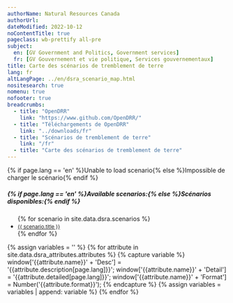 ```yaml
---
authorName: Natural Resources Canada
authorUrl:
dateModified: 2022-10-12
noContentTitle: true
pageclass: wb-prettify all-pre
subject:
  en: [GV Government and Politics, Government services]
  fr: [GV Gouvernement et vie politique, Services gouvernementaux]
title: Carte des scénarios de tremblement de terre
lang: fr
altLangPage: ../en/dsra_scenario_map.html
nositesearch: true
nomenu: true
nofooter: true
breadcrumbs:
  - title: "OpenDRR"
    link: "https://www.github.com/OpenDRR/"
  - title: "Téléchargements de OpenDRR"
    link: "../downloads/fr"
  - title: "Scénarios de tremblement de terre"
    link: "/fr"
  - title: "Carte des scénarios de tremblement de terre"
---
```

<!-- Load Leaflet from CDN -->
<link rel="stylesheet" href="https://unpkg.com/leaflet@1.7.1/dist/leaflet.css"
integrity="sha512-xodZBNTC5n17Xt2atTPuE1HxjVMSvLVW9ocqUKLsCC5CXdbqCmblAshOMAS6/keqq/sMZMZ19scR4PsZChSR7A=="
crossorigin=""/>

<script src="https://unpkg.com/leaflet@1.7.1/dist/leaflet.js"
integrity="sha512-XQoYMqMTK8LvdxXYG3nZ448hOEQiglfqkJs1NOQV44cWnUrBc8PkAOcXy20w0vlaXaVUearIOBhiXZ5V3ynxwA=="
crossorigin=""></script>

<!-- Load Esri Leaflet from CDN -->
<script src="https://unpkg.com/esri-leaflet@3.0.2/dist/esri-leaflet.js"
integrity="sha512-myckXhaJsP7Q7MZva03Tfme/MSF5a6HC2xryjAM4FxPLHGqlh5VALCbywHnzs2uPoF/4G/QVXyYDDSkp5nPfig=="
crossorigin=""></script>

<!-- Load Esri Leaflet Renderers plugin to use feature service symbology -->
<script src="https://unpkg.com/esri-leaflet-renderers@2.1.2" crossorigin=""></script>

<script src='https://api.mapbox.com/mapbox.js/plugins/leaflet-fullscreen/v1.0.1/Leaflet.fullscreen.min.js'></script>
<link href='https://api.mapbox.com/mapbox.js/plugins/leaflet-fullscreen/v1.0.1/leaflet.fullscreen.css' rel='stylesheet'/>
<script src="https://unpkg.com/leaflet.vectorgrid@latest/dist/Leaflet.VectorGrid.bundled.js"></script>

<script src="https://code.jquery.com/jquery-3.6.0.min.js" integrity="sha256-/xUj+3OJU5yExlq6GSYGSHk7tPXikynS7ogEvDej/m4=" crossorigin="anonymous"></script>

<link href='../assets/css/app.css' rel='stylesheet'/>

<div id="map"></div>
<div id="sidebar"></div>

<div id="alert">{% if page.lang == 'en' %}Unable to load scenario{% else %}Impossible de charger le scénario{% endif %}</div>
<div id="scenarios">
  <h5>{% if page.lang == 'en' %}Available scenarios:{% else %}Scénarios disponibles:{% endif %}</h5>
  <ul>
    {% for scenario in site.data.dsra.scenarios %}
      <li><a href="{{ context.environments.first["page"]["url"] }}?scenario={{scenario.name}}"><small>{{ scenario.title }}</small></a></li>
    {% endfor %}
  </ul>
</div>

{% assign variables = '' %}
{% for attribute in site.data.dsra_attributes.attributes %}
  {% capture variable %}
  window['{{attribute.name}}' + 'Desc'] = '{{attribute.description[page.lang]}}';
  window['{{attribute.name}}' + 'Detail'] = '{{attribute.detailed[page.lang]}}';
  window['{{attribute.name}}' + 'Format'] = Number('{{attribute.format}}');
  {% endcapture %}
  {% assign variables = variables | append: variable %}
{% endfor %}

<script>

  {{ variables }}

  var map = L.map( 'map', {
      fullscreenControl: true,
      crs: L.CRS.EPSG4326,
      center: [ 57, -100 ],
      maxZoom: 13,
      minZoom: 6,
      zoom: 6}),
      bounds, // Bounds for the tileset, set according to scenario
      legend = L.control( { position: 'bottomright' } ),
      params = new URLSearchParams( window.location.search ), // Get query paramaters
      baseUrl = "https://riskprofiler.ca/dsra_",
      shakeBaseUrl = "https://geo-api.stage.riskprofiler.ca/collections/opendrr_dsra_",
      eqScenario = params.get( 'scenario' ), // Scenario name
      shakemapProp = 'sH_PGA_max', // Property for shakemap popup
      scenarioProp = 'sCt_Res90_b0', // Property for popup and feature colour
      shakeCurrent = true,
      epicenter,
      selection = 0; // Id of a selected feature
    

  L.tileLayer( 'https://osm-{s}.gs.mil/tiles/default_pc/{z}/{x}/{y}.png', {
      subdomains: '1234',
      attribution: '&copy; <a href="http://osm.org/copyright">OpenStreetMap</a> contributors',
      detectRetina: true
	}).addTo( map );


  if ( eqScenario ) {

    $( "#scenarios" ).hide(); // Hide list of available scenarios

    lcScenario = eqScenario.toLowerCase();
    setBounds();

    var vectorTileOptions = {
      rendererFactory: L.canvas.tile,
      interactive: true,
      getFeatureId: function( feature ) {
        return feature.properties[ "Sauid" ];
      },
      bounds: bounds,
      vectorTileLayerStyles: setTileLayerStyles()
    }

    function shakeTileOptions( z ) {
      return {
      rendererFactory: L.canvas.tile,
      interactive: true,
      getFeatureId: function( feature ) {
        return feature.properties[ "gridid_5" ];
      },
      bounds: bounds,
      vectorTileLayerStyles: setShakeLayerStyles( z )
      }
    }

    // Turn scenario name into a title
    end = eqScenario.split( '_' )[ 1 ];
    title = '';
    for ( let char of end ) {
      // Add space before uppercase letters
      if ( char == char.toUpperCase() ) {
        title += ' ' + char;
      }
      // Leave lowercase as is
      else {
        title += char;
      }
    }
    const mag = eqScenario[ 3 ] + '.' + eqScenario[ 5 ],
          full_name = title + ' - Magnitude ' + mag;
    // Replace generic title with scenario name
    $( '#wb-cont' ).html( full_name );

    var vectorUrl = baseUrl + lcScenario + "_indicators_s/EPSG_4326/{z}/{x}/{y}.pbf",
        shakemapUrl1 = baseUrl + lcScenario + "_shakemap_hexbin_1km/EPSG_4326/{z}/{x}/{y}.pbf",
        shakemapUrl5 = baseUrl + lcScenario + "_shakemap_hexbin_5km/EPSG_4326/{z}/{x}/{y}.pbf";

    var sauidLayer = L.vectorGrid.protobuf( vectorUrl, vectorTileOptions )
        .on( 'add', function () {
        shakeCurrent = false;
        map.removeLayer( shakeLayer5km );
        map.removeLayer( shakeLayer1km );
        // Add loading modal
        $( '#map' ).before( '<div id="modal"></div>' );
      }).on( 'load', function () {
        // Remove loading modal
        $( '#modal' ).remove();
        epicenter.bringToFront();
      });

    var shakeLayer1km = L.vectorGrid.protobuf( shakemapUrl1, shakeTileOptions( 1 ) )
        .on( 'add', function () {
        shakeCurrent = true;
        // Add loading modal
        $( '#map' ).before( '<div id="modal"></div>' );
      }).on( 'load', function () {
        // Remove loading modal
        $( '#modal' ).remove();
        epicenter.bringToFront();
      }).on( 'click', function ( e ) {
    	  L.popup().setContent( "<strong>{% if page.lang == 'en' %}PGA: {% else %}AMS: {% endif %}</strong>" + e.layer.properties.sH_PGA_max.toLocaleString( undefined, { maximumFractionDigits: 2 }) )
          .setLatLng( e.latlng )
          .openOn( map );
      });

    var shakeLayer5km = L.vectorGrid.protobuf( shakemapUrl5, shakeTileOptions( 5 ) )
        .on( 'add', function () {
        shakeCurrent = true;
        // Add loading modal
        $( '#map' ).before( '<div id="modal"></div>' );
      }).on( 'load', function () {
        // Remove loading modal
        $( '#modal' ).remove();
        epicenter.bringToFront();
      }).on( 'click', function ( e ) {
    	  L.popup().setContent( "<strong>{% if page.lang == 'en' %}PGA: {% else %}AMS: {% endif %}</strong>" + e.layer.properties.sH_PGA_max.toLocaleString( undefined, { maximumFractionDigits: 2 }) )
          .setLatLng( e.latlng )
          .openOn( map );
      });

    var overlays = {
      {% if page.lang == 'en' %}'ShakeMap (5km grid)'{% else %}'ShakeMap (5km grille)'{% endif %}: shakeLayer5km,
      {% if page.lang == 'en' %}'ShakeMap (1km grid)'{% else %}'ShakeMap (1km grille)'{% endif %}: shakeLayer1km,
      {% if page.lang == 'en' %}'Features'{% else %}'Caractéristiques'{% endif %}: sauidLayer,
    };

    // Add shakemap, legend and layer toggle to map
    shakeLayer5km.addTo( map );
    buildLegend();
    L.control.layers( overlays, null, { collapsed: false } ).addTo( map );

    map.on( 'fullscreenchange', function () {
      map.invalidateSize();
    }).on( 'zoomend dragend', function ( e ) {
      map.closePopup();
      // Reset layers if zoomed in or zooming out to new feature
      var zoom = e.target.getZoom();
      map.removeLayer( shakeLayer5km );
      map.removeLayer( shakeLayer1km );
      if ( shakeCurrent ) {
        if ( zoom < 10 ) {
          shakeLayer5km.addTo( map );
        }
        else {
          shakeLayer1km.addTo( map );
        }
      }
    }).on( 'baselayerchange', function () {
      $( '#sidebar' ).html( '' );
      map.closePopup();
      // If we have a selected feature reset the style
      if ( selection != 0 ) {
        sauidLayer.resetFeatureStyle( selection );
      }

      // Remove old legend and add new legend
      map.removeControl( legend );
      buildLegend();
    });

    sauidLayer.on( 'click', function ( e ) {
      // If we have a selected feature reset the style
      if ( selection != 0 ) {
        sauidLayer.resetFeatureStyle( selection );
      }

      // Set the selected feature id
      selection = e.layer.properties[ 'Sauid' ];

      // Set the selected feature style
      setTimeout( function () {
        sauidLayer.setFeatureStyle( selection, selectedStyle(), 100 );
      });

      // Add a popup with desired property
      L.popup().setContent( "<strong>{% if page.lang == 'en' %}Residents affected after 90 days: {% else %}Résidents relogés après 90 jours: {% endif %}</strong>" + e.layer.properties.sCt_Res90_b0.toString() )
          .setLatLng( e.latlng )
          .openOn( map );

      let props = e.layer.properties,
        string = '<table class="table table-striped table-responsive"><tr>',
        counter = 1; // Counts number of cells in table row

      for ( const key in props ) {

        mod_key = key; // Key with _b0, _r1, _le ending must be modified
        mod = '';

        if ( key.slice( -3 ) === '_b0' ) {
          mod_key = key.slice( 0, -3 );
          mod = {% if page.lang == 'en' %}' (Baseline)'{% else %}' (référence)'{% endif %};
        }
        else if ( key.slice( -3 ) === '_r1' ) {
          mod_key = key.slice( 0, -3 );
          mod = {% if page.lang == 'en' %}' (Retrofit)'{% else %}' (rénovation)'{% endif %};
        }
        else if ( key.slice( -3 ) === '_le' ) {
          mod_key = key.slice( 0, -3 );
          mod = {% if page.lang == 'en' %}' (Seismic Upgrade)'{% else %}' (amélioration sismique)'{% endif %};
        }

        var desc = window[ mod_key + 'Desc' ],
            detail = window[ mod_key + 'Detail' ],
            format = window[ mod_key + 'Format' ],
            value = props[ key ];

        // Format values with set formatting
        if ( format && value ) {
          if ( format === 444 ) {
            value = value.toLocaleString( undefined, {style:'currency', currency:'USD'});
          }
          else if ( format === 111 ) {
            value = value.toLocaleString( undefined, { maximumFractionDigits: 0 })
          }
          else if ( format === 555 ) {
            value *= 100
            value = value.toLocaleString( undefined, { maximumFractionDigits: 2 });
            value += '%';
          }
          else if ( format < 0 ) {
            mult = Math.abs(format);
            rounded = Math.round( value / ( 10 ** mult )) * 10 ** mult;
            value = rounded.toLocaleString( undefined);
          }
          else if ( format > 0 ) {
            value = value.toLocaleString( undefined, { maximumFractionDigits: format });
          }

          string +=
          '<td class="attr"><div class="prop" title="' + detail + '">' + desc + mod + '</div><div class="val">' + value + '</div></td>';
        }
        // Leaflet info not displayed
        else if ( key === 'OBJECTID' || key === 'SHAPE_Length' || key === 'SHAPE_Area' || key === 'geom_poly' || key === 'geom' ) {
        }
        // For properties with descriptions but null values
        else if ( desc ) {
          string +=
            '<td class="attr"><div class="prop" title="' + detail + '">' + desc + mod + '</div><div class="val">' + value + '</div></td>';
        }
        // Properties with no descriptions
        else {
          string +=
            '<td class="attr"><div class="prop">' + key + '</div><div class="val">' + value + '</div></td>';
        }

        // Start new row after 3 entries
        if ( counter % 3 === 0 ) {
          string += '</tr><tr>';
        }
        counter++;
      }

      string += '</tr></table>';

      // Add table to sidebar div
      $( '#sidebar' ).html( '<h3>{% if page.lang == 'en' %}Properties of Selected Feature{% else %}Propriétés de la caractéristique sélectionnée{% endif %}</h3>' + string );

    });
  }
  else {
    $( '#alert' ).show();
  }


  function getColor( d ) {
    return d > 300 ? '#ff3b00' :
           d > 100 ? '#ff6500' :
           d > 50  ? '#ff9000' :
           d > 10  ? '#ffba00' :
                     '#fff176';
  }

  function shakeColor( d ) {
    return d > 50  ? '#e81f27' :
           d > 25  ? '#f55029' :
           d > 10  ? '#fc8b40' :
           d > 5   ? '#fdb24c' :
           d > 1.5 ? '#ffd976' :
                     '#ffee9f';
  }

  function buildLegend () {

    legend.onAdd = function ( map ) {

      var div = L.DomUtil.create('div', 'info legend');

      if ( !shakeCurrent ) {

        var grades = [0, 10, 50, 100, 300],
            label = {% if page.lang == 'en' %}' Residents Affected'{% else %}' Résidents relogés'{% endif %};

        div.innerHTML = "<div style=\"padding: 3px;\"><b>{% if page.lang == 'en' %}Residents affected after 90 days{% else %}Résidents relogés après 90 jours{% endif %}</b></div>";

        // Loop through our density intervals and generate a label with a colored square for each interval
        for (var i = 0; i < grades.length; i++ ) {
          div.innerHTML +=
            '<div><i style="background:' + getColor(grades[i] + 1) + '"></i> ' + grades[i] + ( grades[i + 1] ? ' &ndash; ' + grades[i + 1] + label + '<br>' : '+' + label) + '</div>';
        }

        div.innerHTML +=
            '<br><div>🔴 <b>{% if page.lang == 'en' %}Epicenter{% else %}Épicentre{% endif %}</b></div>';
      }

      else {

        var grades = [0, 1.5, 5, 10, 25, 50],
            label = ' %g';

        div.innerHTML = "<div style=\"padding: 3px;\"><b>{% if page.lang == 'en' %}Peak Ground Acceleration{% else %}Accélération maximale du sol{% endif %}</b></div>";

        // Loop through our density intervals and generate a label with a colored square for each interval
        for (var i = 0; i < grades.length; i++ ) {
          div.innerHTML +=
            '<div><i style="background:' + shakeColor(grades[i] + 0.01) + '"></i> ' + grades[i] + ( grades[i + 1] ? ' &ndash; ' + grades[i + 1] + label + '<br>' : '+' + label) + '</div>';
        }

        div.innerHTML +=
            '<br><div>🔴 <b>{% if page.lang == 'en' %}Epicenter{% else %}Épicentre{% endif %}</b></div>';
      }

      return div;
    };

    legend.addTo( map );
  }

  function shakeStyle( properties ) {
    return {
      fillColor: shakeColor( properties[ shakemapProp ] * 100 ),
      weight: 0.1,
      fillOpacity: 0.8,
      color: shakeColor( properties[ shakemapProp ] * 100 ),
      opacity: 0.8,
      fill: true
    };
  }

  function tileStyle( properties ) {
    return {
      weight: 0.2,
      color: "#666666",
      fillColor: getColor( properties[ scenarioProp ] ),
      fillOpacity: 0.6,
      fill: true
    }
  }

  function selectedStyle() {
    return {
      fill: true,
      fillColor: 'blue',
      color: 'black',
      weight: 1,
      fillOpacity: 0.5
    };
  }

  function circleStyle() {
    return {
      radius: 6,
      fillColor: 'red',
      color: 'white',
      weight: 1,
      opacity: 1,
      fillOpacity: 1
    };
  }

  function setBounds() {

    if ( lcScenario == "acm7p0_georgiastraitfault" ) {
      southWest = L.latLng( 48.30891568684188, -129.0949439967106 );
      northEast = L.latLng( 53.53110877480622, -117.3589501128889 );
      bounds = L.latLngBounds( southWest, northEast );
      epicenter = L.circleMarker( [ 49.243365, -123.62296 ], circleStyle() ).addTo( map );
      map.setView(new L.LatLng( 49.243365, -123.62296 ), 7);
    }
    else if ( lcScenario == "acm7p3_leechriverfullfault" ) {
      southWest = L.latLng( 48.30891568624434, -129.0949439967106 );
      northEast = L.latLng( 53.30903267135562, -117.4908738038378 );
      bounds = L.latLngBounds( southWest, northEast );
      epicenter = L.circleMarker( [ 48.407017, -123.412134 ], circleStyle() ).addTo( map );
      map.setView(new L.LatLng( 48.407017, -123.412134 ), 7);
    }
    else if ( lcScenario == "sim9p0_cascadiainterfacebestfault" ) {
      southWest = L.latLng( 48.30891568684188, -139.0522010412872 );
      northEast = L.latLng( 60.00006153221153, -114.05375826483 );
      bounds = L.latLngBounds( southWest, northEast );
      epicenter = L.circleMarker( [ 48.251246, -125.215269 ], circleStyle() ).addTo( map );
      map.setView(new L.LatLng( 48.251246, -125.215269 ), 7);
    }
    else if ( lcScenario == "scm7p5_valdesbois" ) {
      southWest = L.latLng( 42.47260780141163, -86.54942531485392 );
      northEast = L.latLng( 55.00064603767294, -67.44787497495167 );
      bounds = L.latLngBounds( southWest, northEast );
      epicenter = L.circleMarker( [ 45.905377, -75.494669 ], circleStyle() ).addTo( map );
      map.setView(new L.LatLng( 45.905377, -75.494669 ), 7);
    }
    else if ( lcScenario == "idm7p1_sidney" ) {
      southWest = L.latLng( 48.30891568684188, -129.0949439967106 );
      northEast = L.latLng( 53.30903267135562, -117.3589501128889 );
      bounds = L.latLngBounds( southWest, northEast );
      epicenter = L.circleMarker( [ 48.618961, -123.299385 ], circleStyle() ).addTo( map );
      map.setView(new L.LatLng( 48.618961, -123.299385 ), 7);
    }
    else if ( lcScenario == "acm4p9_capilano5" ) {
      southWest = L.latLng( 48.30891568684188, -129.0949439967106 );
      northEast = L.latLng( 53.53110877480622, -117.3589501128889 );
      bounds = L.latLngBounds( southWest, northEast );
      epicenter = L.circleMarker( [ 49.280, -123.340 ], circleStyle() ).addTo( map );
      map.setView(new L.LatLng( 49.280, -123.340 ), 7);
    }
    else if ( lcScenario == "acm7p4_burwashlanding" ) {
      southWest = L.latLng( 60.00000000710405, -141.0180731580253 );
      northEast = L.latLng( 69.64745530351352, -123.7893248352215 );
      bounds = L.latLngBounds( southWest, northEast );
      epicenter = L.circleMarker( [ 61.200 , -138.780 ], circleStyle() ).addTo( map );
      map.setView(new L.LatLng( 61.200 , -138.780 ), 7);
    }
    else if ( lcScenario == "acm5p3_duncan" ) {
      southWest = L.latLng( 48.30891568684188, -129.0949439967106 );
      northEast = L.latLng( 53.30903267135562, -118.0460229197708 );
      bounds = L.latLngBounds( southWest, northEast );
      epicenter = L.circleMarker( [ 48.640 , -123.740 ], circleStyle() ).addTo( map );
      map.setView(new L.LatLng( 48.640 , -123.740 ), 7);
    }
    else if ( lcScenario == "scm5p0_montreal" ) {
      southWest = L.latLng( 42.53884243059241, -86.54942531485392 );
      northEast = L.latLng( 55.00064603767294, -65.94908207524423 );
      bounds = L.latLngBounds( southWest, northEast );
      epicenter = L.circleMarker( [ 45.500 , -73.600 ], circleStyle() ).addTo( map );
      map.setView(new L.LatLng( 45.500 , -73.600 ), 7);
    }
    else if ( lcScenario == "scm5p5_ottawa" ) {
      southWest = L.latLng( 42.06164244999297, -86.54942531485392 );
      northEast = L.latLng( 55.00064603767294, -68.38243594858385 );
      bounds = L.latLngBounds( southWest, northEast );
      epicenter = L.circleMarker( [ 45.500 , -76.060 ], circleStyle() ).addTo( map );
      map.setView(new L.LatLng( 45.500 , -76.060 ), 7);
    }
  }

  function setTileLayerStyles() {

    if ( lcScenario == "acm7p0_georgiastraitfault" ) {
      return {
        dsra_acm7p0_georgiastraitfault_indicators_s: function ( properties ) {
          return tileStyle( properties );
        }
      }
    }
    else if ( lcScenario == "acm7p3_leechriverfullfault" ) {
      return {
        dsra_acm7p3_leechriverfullfault_indicators_s: function ( properties ) {
          return tileStyle( properties );
        }
      }
    }
    else if ( lcScenario == "sim9p0_cascadiainterfacebestfault" ) {
      return {
        dsra_sim9p0_cascadiainterfacebestfault_indicators_s: function ( properties ) {
          return tileStyle( properties );
        }
      }
    }
    else if ( lcScenario == "scm7p5_valdesbois" ) {
      return {
        dsra_scm7p5_valdesbois_indicators_s: function ( properties ) {
          return tileStyle( properties );
        }
      }
    }
    else if ( lcScenario == "idm7p1_sidney" ) {
      return {
        dsra_idm7p1_sidney_indicators_s: function ( properties ) {
          return tileStyle( properties );
        }
      }
    }
    else if ( lcScenario == "acm4p9_capilano5" ) {
      return {
        dsra_acm4p9_capilano5_indicators_s: function ( properties ) {
          return tileStyle( properties );
        }
      }
    }
    else if ( lcScenario == "acm7p4_burwashlanding" ) {
      return {
        dsra_acm7p4_burwashlanding_indicators_s: function ( properties ) {
          return tileStyle( properties );
        }
      }
    }
    else if ( lcScenario == "acm5p3_duncan" ) {
      return {
        dsra_acm5p3_duncan_indicators_s: function ( properties ) {
          return tileStyle( properties );
        }
      }
    }
    else if ( lcScenario == "scm5p0_montreal" ) {
      return {
        dsra_scm5p0_montreal_indicators_s: function ( properties ) {
          return tileStyle( properties );
        }
      }
    }
    else if ( lcScenario == "scm5p5_ottawa" ) {
      return {
        dsra_scm5p5_ottawa_indicators_s: function ( properties ) {
          return tileStyle( properties );
        }
      }
    }
  }

  function setShakeLayerStyles( z ) {

    if ( lcScenario == "acm7p0_georgiastraitfault" ) {
      if ( z == 1 ) {
        return {
          dsra_acm7p0_georgiastraitfault_shakemap_hexbin_1km: function ( properties ) {
            return shakeStyle( properties );
          }
        }
      }
      else {
        return {
          dsra_acm7p0_georgiastraitfault_shakemap_hexbin_5km: function ( properties ) {
            return shakeStyle( properties );
          }
        }
      }
    }
    else if ( lcScenario == "acm7p3_leechriverfullfault" ) {
      if ( z == 1 ) {
        return {
          dsra_acm7p3_leechriverfullfault_shakemap_hexbin_1km: function ( properties ) {
            return shakeStyle( properties );
          }
        }
      }
      else {
        return {
          dsra_acm7p3_leechriverfullfault_shakemap_hexbin_5km: function ( properties ) {
            return shakeStyle( properties );
          }
        }
      }
    }
    else if ( lcScenario == "sim9p0_cascadiainterfacebestfault" ) {
      if ( z == 1 ) {
        return {
          dsra_sim9p0_cascadiainterfacebestfault_shakemap_hexbin_1km: function ( properties ) {
            return shakeStyle( properties );
          }
        }
      }
      else {
        return {
          dsra_sim9p0_cascadiainterfacebestfault_shakemap_hexbin_5km: function ( properties ) {
            return shakeStyle( properties );
          }
        }
      }
    }
    else if ( lcScenario == "scm7p5_valdesbois" ) {
      if ( z == 1 ) {
        return {
          dsra_scm7p5_valdesbois_shakemap_hexbin_1km: function ( properties ) {
            return shakeStyle( properties );
          }
        }
      }
      else {
        return {
          dsra_scm7p5_valdesbois_shakemap_hexbin_5km: function ( properties ) {
            return shakeStyle( properties );
          }
        }
      }
    }
    else if ( lcScenario == "idm7p1_sidney" ) {
      if ( z == 1 ) {
        return {
          dsra_idm7p1_sidney_shakemap_hexbin_1km: function ( properties ) {
            return shakeStyle( properties );
          }
        }
      }
      else {
        return {
          dsra_idm7p1_sidney_shakemap_hexbin_5km: function ( properties ) {
            return shakeStyle( properties );
          }
        }
      }
    }
    else if ( lcScenario == "acm4p9_capilano5" ) {
      if ( z == 1 ) {
        return {
          dsra_acm4p9_capilano5_shakemap_hexbin_1km: function ( properties ) {
            return shakeStyle( properties );
          }
        }
      }
      else {
        return {
          dsra_acm4p9_capilano5_shakemap_hexbin_5km: function ( properties ) {
            return shakeStyle( properties );
          }
        }
      }
    }
    else if ( lcScenario == "acm7p4_burwashlanding" ) {
      if ( z == 1 ) {
        return {
          dsra_acm7p4_burwashlanding_shakemap_hexbin_1km: function ( properties ) {
            return shakeStyle( properties );
          }
        }
      }
      else {
        return {
          dsra_acm7p4_burwashlanding_shakemap_hexbin_5km: function ( properties ) {
            return shakeStyle( properties );
          }
        }
      }
    }
    else if ( lcScenario == "acm5p3_duncan" ) {
      if ( z == 1 ) {
        return {
          dsra_acm5p3_duncan_shakemap_hexbin_1km: function ( properties ) {
            return shakeStyle( properties );
          }
        }
      }
      else {
        return {
          dsra_acm5p3_duncan_shakemap_hexbin_5km: function ( properties ) {
            return shakeStyle( properties );
          }
        }
      }
    }
    else if ( lcScenario == "scm5p0_montreal" ) {
      if ( z == 1 ) {
        return {
          dsra_scm5p0_montreal_shakemap_hexbin_1km: function ( properties ) {
            return shakeStyle( properties );
          }
        }
      }
      else {
        return {
          dsra_scm5p0_montreal_shakemap_hexbin_5km: function ( properties ) {
            return shakeStyle( properties );
          }
        }
      }
    }
    else if ( lcScenario == "scm5p5_ottawa" ) {
      if ( z == 1 ) {
        return {
          dsra_scm5p5_ottawa_shakemap_hexbin_1km: function ( properties ) {
            return shakeStyle( properties );
          }
        }
      }
      else {
        return {
          dsra_scm5p5_ottawa_shakemap_hexbin_5km: function ( properties ) {
            return shakeStyle( properties );
          }
        }
      }
    }
  }


</script>
